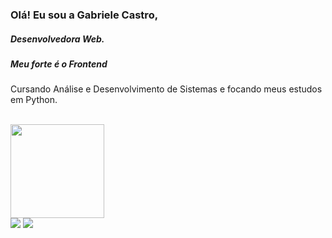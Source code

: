 ### Olá! Eu sou a Gabriele Castro, 
##### Desenvolvedora Web.
##### Meu forte é o Frontend

Cursando Análise e Desenvolvimento de Sistemas e focando meus estudos em Python.

<br>

<div align="start" style="display: inline">
  <a href="https://github.com/gabrielecastro">
  <img height="150em" src="https://github-readme-stats.vercel.app/api/top-langs/?username=gabrielecastro&layout=compact&langs_count=7&theme=dracula"/>
</div>

<div> 
  <a href = "mailto:gabrielerayane2001@gmail.com"><img src="https://img.shields.io/badge/-Gmail-%23333?style=for-the-badge&logo=gmail&logoColor=white" target="_blank"></a>
  <a href="https://www.linkedin.com/in/gabrielecastro/" target="_blank"><img src="https://img.shields.io/badge/-LinkedIn-%230077B5?style=for-the-badge&logo=linkedin&logoColor=white" target="_blank"></a> 
  
</div>
